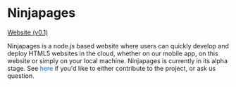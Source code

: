 # Ninjapages
[Website (v0.1)](http://ninjapages.herokuapp.com)

Ninjapages is a node.js based website where users can quickly develop and deploy HTML5 websites in the cloud, whether on our mobile app, on this website or simply on your local machine. Ninjapages is currently in its alpha stage. See <a href='http://wrightdev.herokuapp.com' style='text-decoration:none;color:#006EFF;'>here</a> if you'd like to either contribute to the project, or ask us question. 

